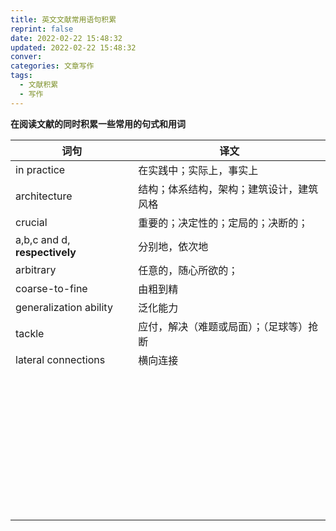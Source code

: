```yaml
---
title: 英文文献常用语句积累
reprint: false
date: 2022-02-22 15:48:32
updated: 2022-02-22 15:48:32
conver:
categories: 文章写作
tags:
  - 文献积累
  - 写作
---
```


**在阅读文献的同时积累一些常用的句式和用词**

<!--more-->

| 词句                          | 译文                                     |
| ----------------------------- | ---------------------------------------- |
| in practice                   | 在实践中；实际上，事实上                 |
| architecture                  | 结构；体系结构，架构；建筑设计，建筑风格 |
| crucial                       | 重要的；决定性的；定局的；决断的；       |
| a,b,c and d, **respectively** | 分别地，依次地                           |
| arbitrary                     | 任意的，随心所欲的；                     |
| coarse-to-fine                | 由粗到精                                 |
| generalization ability        | 泛化能力                                 |
| tackle                        | 应付，解决（难题或局面）；（足球等）抢断 |
| lateral connections           | 横向连接                                 |
|                               |                                          |
|                               |                                          |
|                               |                                          |
|                               |                                          |
|                               |                                          |
|                               |                                          |
|                               |                                          |
|                               |                                          |
|                               |                                          |
|                               |                                          |
|                               |                                          |
|                               |                                          |
|                               |                                          |
|                               |                                          |
|                               |                                          |
|                               |                                          |
|                               |                                          |
|                               |                                          |
|                               |                                          |
|                               |                                          |
|                               |                                          |
|                               |                                          |
|                               |                                          |
|                               |                                          |
|                               |                                          |
|                               |                                          |
|                               |                                          |
|                               |                                          |
|                               |                                          |
|                               |                                          |
|                               |                                          |
|                               |                                          |
|                               |                                          |
|                               |                                          |
|                               |                                          |
|                               |                                          |
|                               |                                          |
|                               |                                          |
|                               |                                          |
|                               |                                          |

